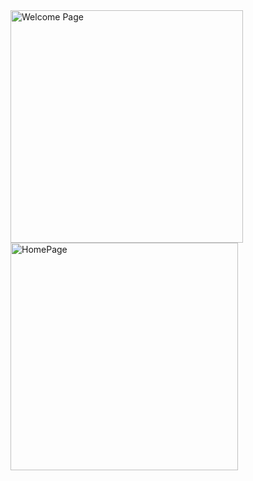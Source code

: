 <img width="372" alt="Welcome Page" src="https://user-images.githubusercontent.com/47268972/204451642-a5ed4814-d27d-4a18-888a-7f901bcd67c7.PNG">
<img width="364" alt="HomePage" src="https://user-images.githubusercontent.com/47268972/204451649-46fca65e-9879-4f4d-93c2-fc8dd9cb75c6.PNG">
